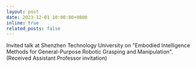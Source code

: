```yaml
---
layout: post
date: 2023-12-01 10:00:00+0800
inline: true
related_posts: false
---
```


Invited talk at Shenzhen Technology University on "Embodied Intelligence Methods for General-Purpose Robotic Grasping and Manipulation".(Received Assistant Professor invitation)
